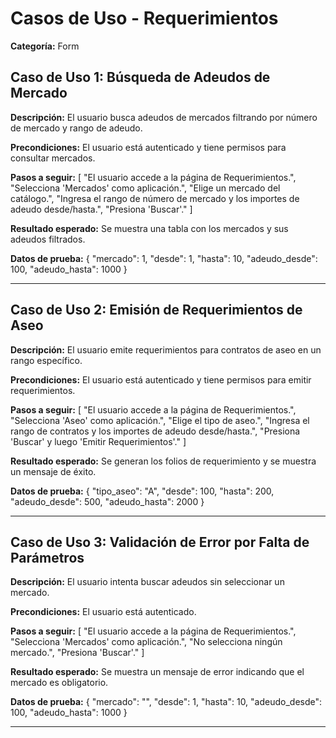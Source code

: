 # Casos de Uso - Requerimientos

**Categoría:** Form

## Caso de Uso 1: Búsqueda de Adeudos de Mercado

**Descripción:** El usuario busca adeudos de mercados filtrando por número de mercado y rango de adeudo.

**Precondiciones:**
El usuario está autenticado y tiene permisos para consultar mercados.

**Pasos a seguir:**
[
  "El usuario accede a la página de Requerimientos.",
  "Selecciona 'Mercados' como aplicación.",
  "Elige un mercado del catálogo.",
  "Ingresa el rango de número de mercado y los importes de adeudo desde/hasta.",
  "Presiona 'Buscar'."
]

**Resultado esperado:**
Se muestra una tabla con los mercados y sus adeudos filtrados.

**Datos de prueba:**
{ "mercado": 1, "desde": 1, "hasta": 10, "adeudo_desde": 100, "adeudo_hasta": 1000 }

---

## Caso de Uso 2: Emisión de Requerimientos de Aseo

**Descripción:** El usuario emite requerimientos para contratos de aseo en un rango específico.

**Precondiciones:**
El usuario está autenticado y tiene permisos para emitir requerimientos.

**Pasos a seguir:**
[
  "El usuario accede a la página de Requerimientos.",
  "Selecciona 'Aseo' como aplicación.",
  "Elige el tipo de aseo.",
  "Ingresa el rango de contratos y los importes de adeudo desde/hasta.",
  "Presiona 'Buscar' y luego 'Emitir Requerimientos'."
]

**Resultado esperado:**
Se generan los folios de requerimiento y se muestra un mensaje de éxito.

**Datos de prueba:**
{ "tipo_aseo": "A", "desde": 100, "hasta": 200, "adeudo_desde": 500, "adeudo_hasta": 2000 }

---

## Caso de Uso 3: Validación de Error por Falta de Parámetros

**Descripción:** El usuario intenta buscar adeudos sin seleccionar un mercado.

**Precondiciones:**
El usuario está autenticado.

**Pasos a seguir:**
[
  "El usuario accede a la página de Requerimientos.",
  "Selecciona 'Mercados' como aplicación.",
  "No selecciona ningún mercado.",
  "Presiona 'Buscar'."
]

**Resultado esperado:**
Se muestra un mensaje de error indicando que el mercado es obligatorio.

**Datos de prueba:**
{ "mercado": "", "desde": 1, "hasta": 10, "adeudo_desde": 100, "adeudo_hasta": 1000 }

---

